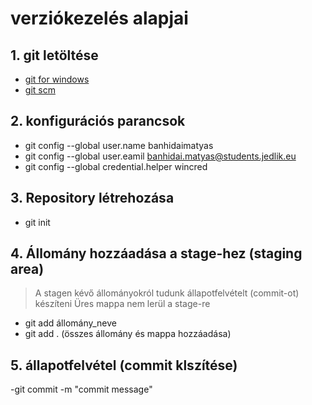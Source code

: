 # verziókezelés alapjai
## 1. git letöltése
- [git for windows](https://gitforwindows.org/)
- [git scm](https://git-scm.com/)
## 2. konfigurációs parancsok
- git config --global user.name banhidaimatyas
- git config --global user.eamil banhidai.matyas@students.jedlik.eu
- git config --global credential.helper wincred
## 3. Repository létrehozása
- git init
## 4. Állomány hozzáadása a stage-hez (staging area)
> A stagen kévő állományokról tudunk állapotfelvételt (commit-ot) készíteni
> Üres mappa nem lerül a stage-re
- git add állomány_neve
- git add . (összes állomány és mappa hozzáadása)
## 5. állapotfelvétel (commit klszítése)
-git commit -m "commit message"

